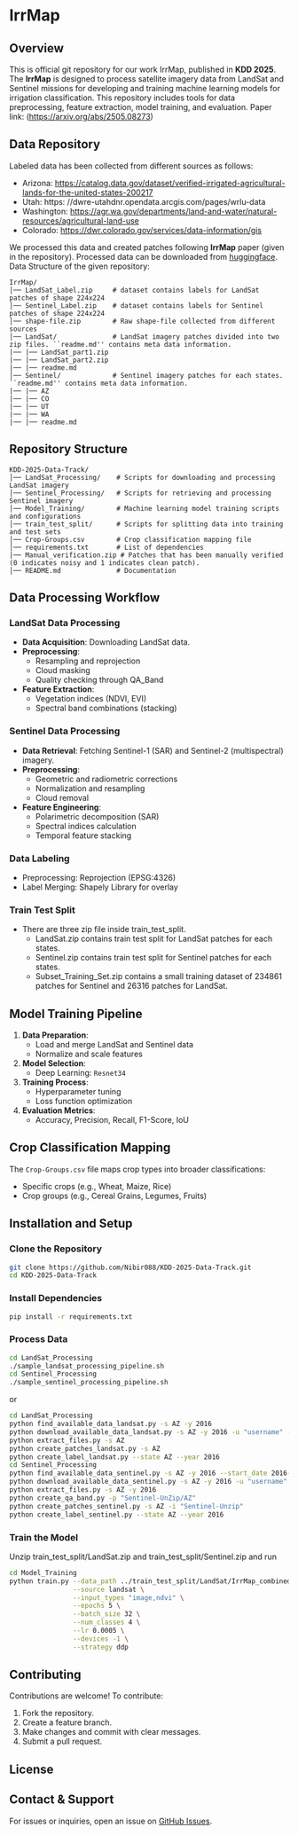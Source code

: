 # IrrMap

## Overview
This is official git repository for our work IrrMap, published in **KDD 2025**. The **IrrMap** is designed to process satellite imagery data from LandSat and Sentinel missions for developing and training machine learning models for irrigation classification. This repository includes tools for data preprocessing, feature extraction, model training, and evaluation. Paper link: (https://arxiv.org/abs/2505.08273)

## Data Repository

Labeled data has been collected from different sources as follows:
- Arizona: https://catalog.data.gov/dataset/verified-irrigated-agricultural-lands-for-the-united-states-200217
- Utah: https: //dwre-utahdnr.opendata.arcgis.com/pages/wrlu-data 
- Washington: https://agr.wa.gov/departments/land-and-water/natural-resources/agricultural-land-use
- Colorado: https://dwr.colorado.gov/services/data-information/gis

We processed this data and created patches following **IrrMap** paper (given in the repository). Processed data can be downloaded from [huggingface](https://huggingface.co/Nibir/IrrMap/tree/main). Data Structure of the given repository:

```
IrrMap/
│── LandSat_Label.zip     # dataset contains labels for LandSat patches of shape 224x224 
│── Sentinel_Label.zip    # dataset contains labels for Sentinel patches of shape 224x224 
│── shape-file.zip        # Raw shape-file collected from different sources 
│── LandSat/              # LandSat imagery patches divided into two zip files. ``readme.md'' contains meta data information.
|── |── LandSat_part1.zip
|── |── LandSat_part2.zip
|── |── readme.md
│── Sentinel/             # Sentinel imagery patches for each states. ``readme.md'' contains meta data information.
|── |── AZ
|── |── CO
|── |── UT
|── |── WA
|── |── readme.md      
```


## Repository Structure
```
KDD-2025-Data-Track/
│── LandSat_Processing/    # Scripts for downloading and processing LandSat imagery
│── Sentinel_Processing/   # Scripts for retrieving and processing Sentinel imagery
│── Model_Training/        # Machine learning model training scripts and configurations
│── train_test_split/      # Scripts for splitting data into training and test sets
│── Crop-Groups.csv        # Crop classification mapping file
│── requirements.txt       # List of dependencies
|── Manual_verification.zip # Patches that has been manually verified (0 indicates noisy and 1 indicates clean patch). 
│── README.md              # Documentation
```

## Data Processing Workflow
### LandSat Data Processing
- **Data Acquisition**: Downloading LandSat data.
- **Preprocessing**:
  - Resampling and reprojection
  - Cloud masking
  - Quality checking through QA_Band
- **Feature Extraction**:
  - Vegetation indices (NDVI, EVI)
  - Spectral band combinations (stacking)

### Sentinel Data Processing
- **Data Retrieval**: Fetching Sentinel-1 (SAR) and Sentinel-2 (multispectral) imagery.
- **Preprocessing**:
  - Geometric and radiometric corrections
  - Normalization and resampling
  - Cloud removal
- **Feature Engineering**:
  - Polarimetric decomposition (SAR)
  - Spectral indices calculation
  - Temporal feature stacking
 
### Data Labeling
- Preprocessing: Reprojection (EPSG:4326)
- Label Merging: Shapely Library for overlay
### Train Test Split
- There are three zip file inside train_test_split.
  - LandSat.zip contains train test split for LandSat patches for each states.
  - Sentinel.zip contains train test split for Sentinel patches for each states.
  - Subset_Training_Set.zip contains a small training dataset of 234861 patches for Sentinel and 26316 patches for LandSat.

## Model Training Pipeline
1. **Data Preparation**:
   - Load and merge LandSat and Sentinel data
   - Normalize and scale features
2. **Model Selection**:
   - Deep Learning: `Resnet34`
3. **Training Process**:
   - Hyperparameter tuning
   - Loss function optimization
4. **Evaluation Metrics**:
   - Accuracy, Precision, Recall, F1-Score, IoU


## Crop Classification Mapping
The `Crop-Groups.csv` file maps crop types into broader classifications:
- Specific crops (e.g., Wheat, Maize, Rice)
- Crop groups (e.g., Cereal Grains, Legumes, Fruits)

## Installation and Setup
### Clone the Repository
```bash
git clone https://github.com/Nibir088/KDD-2025-Data-Track.git
cd KDD-2025-Data-Track
```
### Install Dependencies
```bash
pip install -r requirements.txt
```
### Process Data
```bash
cd LandSat_Processing
./sample_landsat_processing_pipeline.sh
cd Sentinel_Processing
./sample_sentinel_processing_pipeline.sh
```
or 
```bash
cd LandSat_Processing
python find_available_data_landsat.py -s AZ -y 2016
python download_available_data_landsat.py -s AZ -y 2016 -u "username" -p "password"
python extract_files.py -s AZ
python create_patches_landsat.py -s AZ
python create_label_landsat.py --state AZ --year 2016
cd Sentinel_Processing
python find_available_data_sentinel.py -s AZ -y 2016 --start_date 2016-03-01 --end_date 2016-09-30 -o sentinel_AZ_2016.csv
python download_available_data_sentinel.py -s AZ -y 2016 -u "username" -p "password"
python extract_files.py -s AZ -y 2016
python create_qa_band.py -p "Sentinel-UnZip/AZ"
python create_patches_sentinel.py -s AZ -i "Sentinel-Unzip"
python create_label_sentinel.py --state AZ --year 2016
```
### Train the Model
Unzip train_test_split/LandSat.zip and train_test_split/Sentinel.zip and run

```bash
cd Model_Training
python train.py --data_path ../train_test_split/LandSat/IrrMap_combined.yaml \
                --source landsat \
                --input_types "image,ndvi" \
                --epochs 5 \
                --batch_size 32 \
                --num_classes 4 \
                --lr 0.0005 \
                --devices -1 \
                --strategy ddp
```

## Contributing
Contributions are welcome! To contribute:
1. Fork the repository.
2. Create a feature branch.
3. Make changes and commit with clear messages.
4. Submit a pull request.

## License

## Contact & Support
For issues or inquiries, open an issue on [GitHub Issues](https://github.com/Nibir088/KDD-2025-Data-Track/issues).

